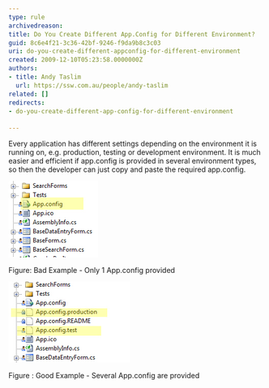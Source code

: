 ```yaml
---
type: rule
archivedreason: 
title: Do You Create Different App.Config for Different Environment?
guid: 8c6e4f21-3c36-42bf-9246-f9da9b8c3c03
uri: do-you-create-different-appconfig-for-different-environment
created: 2009-12-10T05:23:58.0000000Z
authors:
- title: Andy Taslim
  url: https://ssw.com.au/people/andy-taslim
related: []
redirects:
- do-you-create-different-app-config-for-different-environment

---
```


Every application has different settings depending on the environment it is running on, e.g. production, testing or development environment.
 It is much easier and efficient if app.config is provided in several environment types, so then the developer can just copy and paste the required app.config.


![](AppConfigBad.jpg)

<font class="ms-rteCustom-FigureBad">Figure: Bad Example - Only 1 App.config provided</font>

![](App.config.jpg)

<font class="ms-rteCustom-FigureGood">Figure : Good Example - Several App.config are provided</font>
<!--endintro-->
